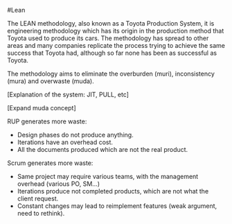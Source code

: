 #Lean

The LEAN methodology, also known as a Toyota Production System, it is engineering methodology which has its origin in the production method that Toyota used to produce its cars. The methodology has spread to other areas and many companies replicate the process trying to achieve the same success that Toyota had, although so far none has been as successful as Toyota.

The methodology aims to eliminate the overburden (muri), inconsistency (mura) and overwaste (muda).

[Explanation of the system: JIT, PULL, etc]

[Expand muda concept]

RUP generates more waste:
- Design phases do not produce anything.
- Iterations have an overhead cost.
- All the documents produced which are not the real product.

Scrum generates more waste:
- Same project may require various teams, with the management overhead (various PO, SM…)
- Iterations produce not completed products, which are not what the client request.
- Constant changes may lead to reimplement features (weak argument, need to rethink).
